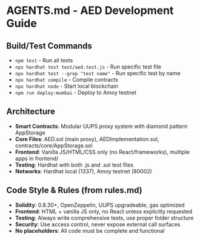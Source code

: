 # AGENTS.md - AED Development Guide

## Build/Test Commands
- `npm test` - Run all tests
- `npx hardhat test test/aed.test.js` - Run specific test file
- `npx hardhat test --grep "test name"` - Run specific test by name
- `npx hardhat compile` - Compile contracts
- `npx hardhat node` - Start local blockchain
- `npm run deploy:mumbai` - Deploy to Amoy testnet

## Architecture
- **Smart Contracts**: Modular UUPS proxy system with diamond pattern AppStorage
- **Core Files**: AED.sol (main proxy), AEDImplementation.sol, contracts/core/AppStorage.sol
- **Frontend**: Vanilla JS/HTML/CSS only (no React/frameworks), multiple apps in frontend/
- **Testing**: Hardhat with both .js and .sol test files
- **Networks**: Hardhat local (1337), Amoy testnet (80002)

## Code Style & Rules (from rules.md)
- **Solidity**: 0.8.30+, OpenZeppelin, UUPS upgradeable, gas optimized
- **Frontend**: HTML + vanilla JS only, no React unless explicitly requested
- **Testing**: Always write comprehensive tests, use proper folder structure
- **Security**: Use access control, never expose external call surfaces
- **No placeholders**: All code must be complete and functional
